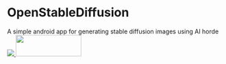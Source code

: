 # OpenStableDiffusion
A simple android app for generating stable diffusion images using AI horde <br>
<a href="https://play.google.com/store/apps/details?id=com.openstablediffusion">
<img src="https://lh3.googleusercontent.com/q1k2l5CwMV31JdDXcpN4Ey7O43PxnjAuZBTmcHEwQxVuv_2wCE2gAAQMWxwNUC2FYEOnYgFPOpw6kmHJWuEGeIBLTj9CuxcOEeU8UXyzWJq4NJM3lg=s0">
<a href="https://f-droid.org/en/packages/com.openstablediffusion/">
<img src="https://fdroid.gitlab.io/artwork/badge/get-it-on.png" height=50 width=153>
</a>
